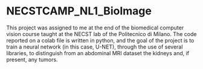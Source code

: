 # NECSTCAMP_NL1_BioImage
This project was assigned to me at the end of the biomedical computer vision course taught at the NECST lab of the Politecnico di Milano. The code reported on a colab file is written in python, and the goal of the project is to train a neural network (in this case, U-NET), through the use of several libraries, to distinguish from an abdominal MRI dataset the kidneys and, if present, any tumors.
